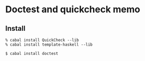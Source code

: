 # Doctest and quickcheck memo

## Install

```
% cabal install QuickCheck --lib
% cabal install template-haskell --lib
```

```
$ cabal install doctest
```
